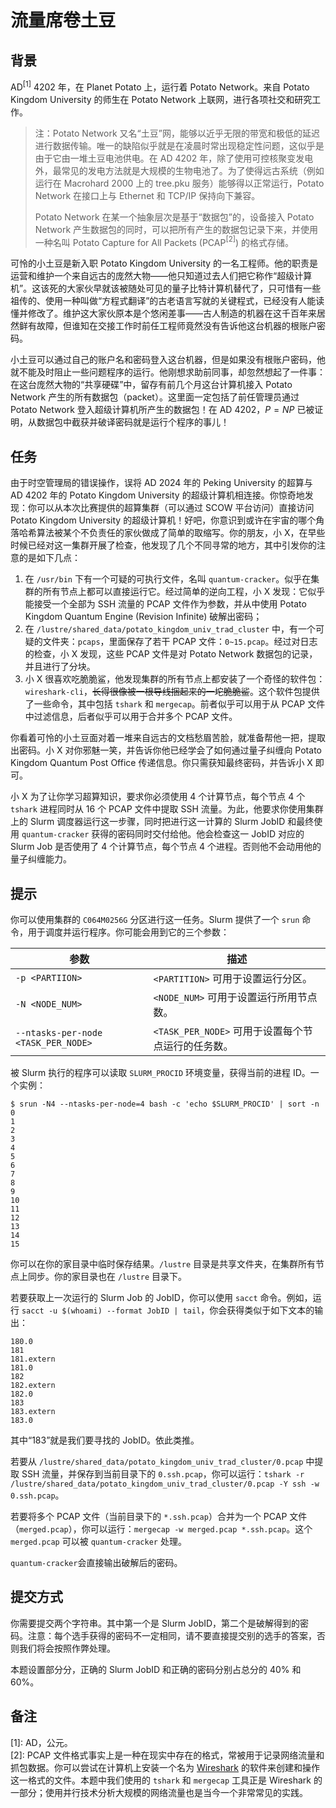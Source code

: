 # 流量席卷土豆

## 背景

AD$^{[1]}$ 4202 年，在 Planet Potato 上，运行着 Potato Network。来自 Potato Kingdom University 的师生在 Potato Network 上联网，进行各项社交和研究工作。

> 注：Potato Network 又名“土豆”网，能够以近乎无限的带宽和极低的延迟进行数据传输。唯一的缺陷似乎就是在凌晨时常出现稳定性问题，这似乎是由于它由一堆土豆电池供电。在 AD 4202 年，除了使用可控核聚变发电外，最常见的发电方法就是大规模的生物电池了。为了使得远古系统（例如运行在 Macrohard 2000 上的 tree.pku 服务）能够得以正常运行，Potato Network 在接口上与 Ethernet 和 TCP/IP 保持向下兼容。
>
> Potato Network 在某一个抽象层次是基于“数据包”的，设备接入 Potato Network 产生数据包的同时，可以把所有产生的数据包记录下来，并使用一种名叫 Potato Capture for All Packets (PCAP$^{[2]}$) 的格式存储。

可怜的小土豆是新入职 Potato Kingdom University 的一名工程师。他的职责是运营和维护一个来自远古的庞然大物——他只知道过去人们把它称作“超级计算机”。这该死的大家伙早就该被随处可见的量子比特计算机替代了，只可惜有一些祖传的、使用一种叫做“方程式翻译”的古老语言写就的关键程式，已经没有人能读懂并修改了。维护这大家伙原本是个悠闲差事——古人制造的机器在这千百年来居然鲜有故障，但谁知在交接工作时前任工程师竟然没有告诉他这台机器的根账户密码。

小土豆可以通过自己的账户名和密码登入这台机器，但是如果没有根账户密码，他就不能及时阻止一些问题程序的运行。他刚想求助前同事，却忽然想起了一件事：在这台庞然大物的“共享硬碟”中，留存有前几个月这台计算机接入 Potato Network 产生的所有数据包（packet）。这里面一定包括了前任管理员通过 Potato Network 登入超级计算机所产生的数据包！在 AD 4202，$P=NP$ 已被证明，从数据包中截获并破译密码就是运行个程序的事儿！

## 任务

由于时空管理局的错误操作，误将 AD 2024 年的 Peking University 的超算与 AD 4202 年的 Potato Kingdom University 的超级计算机相连接。你惊奇地发现：你可以从本次比赛提供的超算集群（可以通过 SCOW 平台访问）直接访问 Potato Kingdom University 的超级计算机！好吧，你意识到或许在宇宙的哪个角落哈希算法被某个不负责任的家伙做成了简单的取缩写。你的朋友，小 X，在早些时候已经对这一集群开展了检查，他发现了几个不同寻常的地方，其中引发你的注意的是如下几点：

1. 在 `/usr/bin` 下有一个可疑的可执行文件，名叫 `quantum-cracker`。似乎在集群的所有节点上都可以直接运行它。经过简单的逆向工程，小 X 发现：它似乎能接受一个全部为 SSH 流量的 PCAP 文件作为参数，并从中使用 Potato Kingdom Quantum Engine (Revision Infinite) 破解出密码；
2. 在 `/lustre/shared_data/potato_kingdom_univ_trad_cluster` 中，有一个可疑的文件夹：`pcaps`，里面保存了若干 PCAP 文件：`0~15.pcap`。经过对日志的检查，小 X 发现，这些 PCAP 文件是对 Potato Network 数据包的记录，并且进行了分块。
3. 小 X 很喜欢吃脆脆鲨，他发现集群的所有节点上都安装了一个奇怪的软件包：`wireshark-cli`，<del>长得很像被一根导线捆起来的一坨脆脆鲨</del>。这个软件包提供了一些命令，其中包括 `tshark` 和 `mergecap`。前者似乎可以用于从 PCAP 文件中过滤信息，后者似乎可以用于合并多个 PCAP 文件。

你看着可怜的小土豆面对着一堆来自远古的文档愁眉苦脸，就准备帮他一把，提取出密码。小 X 对你邪魅一笑，并告诉你他已经学会了如何通过量子纠缠向 Potato Kingdom Quantum Post Office 传递信息。你只需获知最终密码，并告诉小 X 即可。

小 X 为了让你学习超算知识，要求你必须使用 4 个计算节点，每个节点 4 个 `tshark` 进程同时从 16 个 PCAP 文件中提取 SSH 流量。为此，他要求你使用集群上的 Slurm 调度器运行这一步骤，同时把进行这一计算的 Slurm JobID 和最终使用 `quantum-cracker` 获得的密码同时交付给他。他会检查这一 JobID 对应的 Slurm Job 是否使用了 4 个计算节点，每个节点 4 个进程。否则他不会动用他的量子纠缠能力。

## 提示

你可以使用集群的 `C064M0256G` 分区进行这一任务。Slurm 提供了一个 `srun` 命令，用于调度并运行程序。你可能会用到它的三个参数：

| 参数                                | 描述                                               |
| ----------------------------------- | -------------------------------------------------- |
| `-p <PARTIION>`                     | `<PARTITION>` 可用于设置运行分区。                 |
| `-N <NODE_NUM>`                     | `<NODE_NUM>` 可用于设置运行所用节点数。            |
| `--ntasks-per-node <TASK_PER_NODE>` | `<TASK_PER_NODE>` 可用于设置每个节点运行的任务数。 |

被 Slurm 执行的程序可以读取 `SLURM_PROCID` 环境变量，获得当前的进程 ID。一个实例：

```
$ srun -N4 --ntasks-per-node=4 bash -c 'echo $SLURM_PROCID' | sort -n
0
1
2
3
4
5
6
7
8
9
10
11
12
13
14
15
```

你可以在你的家目录中临时保存结果。`/lustre` 目录是共享文件夹，在集群所有节点上同步。你的家目录也在 `/lustre` 目录下。

若要获取上一次运行的 Slurm Job 的 JobID，你可以使用 `sacct` 命令。例如，运行 `sacct -u $(whoami) --format JobID | tail`，你会获得类似于如下文本的输出：

```
180.0
181
181.extern
181.0
182
182.extern
182.0
183
183.extern
183.0
```

其中“183”就是我们要寻找的 JobID。依此类推。

若要从 `/lustre/shared_data/potato_kingdom_univ_trad_cluster/0.pcap` 中提取 SSH 流量，并保存到当前目录下的 `0.ssh.pcap`，你可以运行：`tshark -r /lustre/shared_data/potato_kingdom_univ_trad_cluster/0.pcap -Y ssh -w 0.ssh.pcap`。

若要将多个 PCAP 文件（当前目录下的 `*.ssh.pcap`）合并为一个 PCAP 文件（`merged.pcap`），你可以运行：`mergecap -w merged.pcap *.ssh.pcap`。这个 `merged.pcap` 可以被 `quantum-cracker` 处理。

`quantum-cracker`会直接输出破解后的密码。

## 提交方式

你需要提交两个字符串。其中第一个是 Slurm JobID，第二个是破解得到的密码。注意：每个选手获得的密码不一定相同，请不要直接提交别的选手的答案，否则我们将会按照作弊处理。

本题设置部分分，正确的 Slurm JobID 和正确的密码分别占总分的 40% 和 60%。

## 备注

$[1]$: AD，公元。<br>$[2]$: PCAP 文件格式事实上是一种在现实中存在的格式，常被用于记录网络流量和抓包数据。你可以尝试在计算机上安装一个名为 [Wireshark](https://www.wireshark.org/) 的软件来创建和操作这一格式的文件。本题中我们使用的 `tshark` 和 `mergecap` 工具正是 Wireshark 的一部分；使用并行技术分析大规模的网络流量也是当今一个非常常见的实践。
